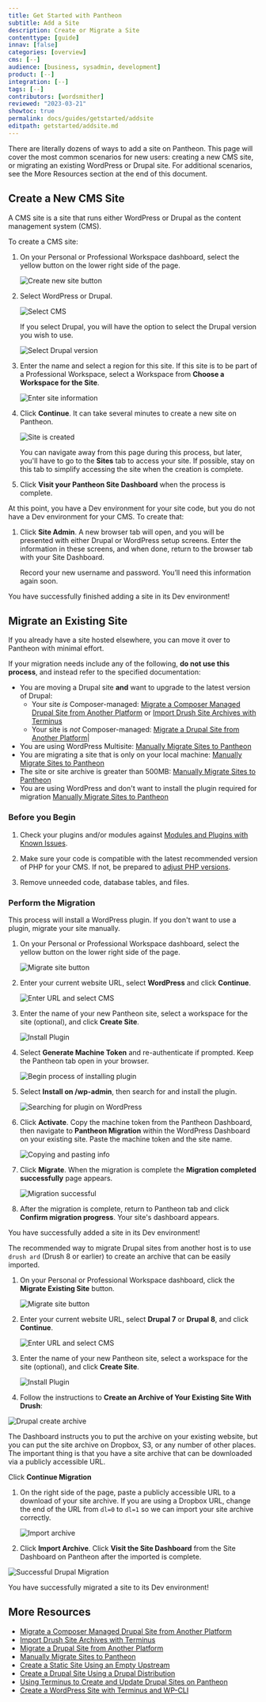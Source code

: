 ```yaml
---
title: Get Started with Pantheon
subtitle: Add a Site
description: Create or Migrate a Site
contenttype: [guide]
innav: [false]
categories: [overview]
cms: [--]
audience: [business, sysadmin, development]
product: [--]
integration: [--]
tags: [--]
contributors: [wordsmither]
reviewed: "2023-03-21"
showtoc: true
permalink: docs/guides/getstarted/addsite
editpath: getstarted/addsite.md
---
```


There are literally dozens of ways to add a site on Pantheon.  This page will cover the most common scenarios for new users: creating a new CMS site, or migrating an existing WordPress or Drupal site.  For additional scenarios, see the More Resources section at the end of this document.

## Create a New CMS Site

A CMS site is a site that runs either WordPress or Drupal as the content management system (CMS). 

To create a CMS site:


1. On your Personal or Professional Workspace dashboard, select the yellow <Icon icon="plus" text="Create New Site"/> button on the lower right side of the page.
   
   ![Create new site button](../../../images/create-new-site-button.png)

1. Select WordPress or Drupal.

   ![Select CMS](../../../images/create-new-site-cms.png)

   If you select Drupal, you will have the option to select the Drupal version you wish to use.

   ![Select Drupal version](../../../images/create-new-site-cms-drupal.png)

1. Enter the name and select a region for this site. If this site is to be part of a Professional Workspace, select a Workspace from **Choose a Workspace for the Site**.

   ![Enter site information](../../../images/create-new-site-info.png)

1. Click **Continue**. It can take several minutes to create a new site on Pantheon. 

   ![Site is created](../../../images/create-new-site-deploy.png)

   <Alert title="Note" type="info" >
   
   You can navigate away from this page during this process, but later, you'll have to go to the **Sites** tab to access your site.  If possible, stay on this tab to simplify accessing the site when the creation is complete.
   
   </Alert>

1. Click **Visit your Pantheon Site Dashboard** when the process is complete. 

At this point, you have a Dev environment for your site code, but you do not have a Dev environment for your CMS.  To create that:

1. Click **Site Admin**.  A new browser tab will open, and you will be presented with either Drupal or WordPress setup screens.  Enter the information in these screens, and when done, return to the browser tab with your Site Dashboard.

   <Alert title="Note" type="info">

   Record your new username and password. You’ll need this information again soon.

   </Alert>

You have successfully finished adding a site in its Dev environment!

## Migrate an Existing Site

If you already have a site hosted elsewhere, you can move it over to Pantheon with minimal effort.

<Alert title="Warning" type="danger" >

If your migration needs include any of the following, **do not use this process**, and instead refer to the specified documentation:

- You are moving a Drupal site **and** want to upgrade to the latest version of Drupal: 
   - Your site *is* Composer-managed: [Migrate a Composer Managed Drupal Site from Another Platform](/guides/drupal-unhosted-composer) or [Import Drush Site Archives with Terminus](/guides/drush/drush-import)
   * Your site is *not* Composer-managed: [Migrate a Drupal Site from Another Platform](/guides/drupal-unhosted)|
- You are using WordPress Multisite: [Manually Migrate Sites to Pantheon](/migrate-manual) 
- You are migrating a site that is only on your local machine: [Manually Migrate Sites to Pantheon](/migrate-manual)
- The site or site archive is greater than 500MB: [Manually Migrate Sites to Pantheon](/migrate-manual)
- You are using WordPress and don't want to install the plugin required for migration [Manually Migrate Sites to Pantheon](/migrate-manual)

</Alert>

### Before you Begin

1. Check your plugins and/or modules against [Modules and Plugins with Known Issues](/modules-plugins-known-issues).

1. Make sure your code is compatible with the latest recommended version of PHP for your CMS. If not, be prepared to [adjust PHP versions](/guides/php/php-versions/#configure-php-version).

1. Remove unneeded code, database tables, and files.

### Perform the Migration

<TabList>

<Tab title="WordPress" id="tab-1-id" active={true}>

This process will install a WordPress plugin.  If you don't want to use a plugin, migrate your site manually.

1. On your Personal or Professional Workspace dashboard, select the yellow <Icon icon="plus" text="Create New Site"/> button on the lower right side of the page.

   ![Migrate site button](../../../images/migrate-site-button.png)

1. Enter your current website URL, select **WordPress** and click **Continue**.

   ![Enter URL and select CMS](../../../images/migrate-site-cms.png)

1. Enter the name of your new Pantheon site, select a workspace for the site (optional), and click **Create Site**.
   
   ![Install Plugin](../../../images/migrate-site-info.png)

1. Select **Generate Machine Token** and re-authenticate if prompted.  Keep the Pantheon tab open in your browser.

   ![Begin process of installing plugin](../../../images/migrate-site-wp-plugin.png)

1. Select **Install on /wp-admin**, then search for and install the plugin.

   ![Searching for plugin on WordPress](../../../images/migrate-site-wp-search-plugin.png)
   
1. Click **Activate**. Copy the machine token from the Pantheon Dashboard, then navigate to **Pantheon Migration** within the WordPress Dashboard on your existing site. Paste the machine token and the site name.

   ![Copying and pasting info](../../../images/migrate-site-wp-activate-info.png)

1. Click **Migrate**. When the migration is complete the **Migration completed successfully** page appears.

   ![Migration successful](../../../images/migrate-site-wp-successful.png)

1. After the migration is complete, return to Pantheon tab and click **Confirm migration progress**.  Your site's dashboard appears.

You have successfully added a site in its Dev environment!

</Tab>

<Tab title="Drupal" id="tab-2-id">

The recommended way to migrate Drupal sites from another host is to use `drush ard` (Drush 8 or earlier) to create an archive that can be easily imported.

1. On your Personal or Professional Workspace dashboard, click the **Migrate Existing Site** button.

   ![Migrate site button](../../../images/migrate-site-button.png)

1. Enter your current website URL, select **Drupal 7** or **Drupal 8**, and click **Continue**.

   ![Enter URL and select CMS](../../../images/migrate-site-cms.png)

1. Enter the name of your new Pantheon site, select a workspace for the site (optional), and click **Create Site**.
   
   ![Install Plugin](../../../images/migrate-site-drupal-create-site.png)

1. Follow the instructions to **Create an Archive of Your Existing Site With Drush**:

  ![Drupal create archive](../../../images/dashboard/drupal-guided-migrate.png)

  The Dashboard instructs you to put the archive on your existing website, but you can put the site archive on Dropbox, S3, or any number of other places. The important thing is that you have a site archive that can be downloaded via a publicly accessible URL.

  Click **Continue Migration**

1. On the right side of the page, paste a publicly accessible URL to a download of your site archive. If you are using a Dropbox URL, change the end of the URL from `dl=0` to `dl=1` so we can import your site archive correctly.

   ![Import archive](../../../images/migrate-site-drupal-import-archive.png)

1. Click **Import Archive**. Click **Visit the Site Dashboard** from the Site Dashboard on Pantheon after the imported is complete.

 ![Successful Drupal Migration](../../../images/dashboard/successful-drupal-migration.png)

You have successfully migrated a site to its Dev environment!

</Tab>

</TabList>

## More Resources

* [Migrate a Composer Managed Drupal Site from Another Platform](/guides/drupal-unhosted-composer)
* [Import Drush Site Archives with Terminus](/guides/drush/drush-import)
* [Migrate a Drupal Site from Another Platform](/guides/drupal-unhosted)
* [Manually Migrate Sites to Pantheon](/migrate-manual)
* [Create a Static Site Using an Empty Upstream](/static-site-empty-upstream)
* [Create a Drupal Site Using a Drupal Distribution](/guides/drupal-from-dist)
* [Using Terminus to Create and Update Drupal Sites on Pantheon](/terminus-drupal-site-management/)
* [Create a WordPress Site with Terminus and WP-CLI](/guides/create-wp-site)